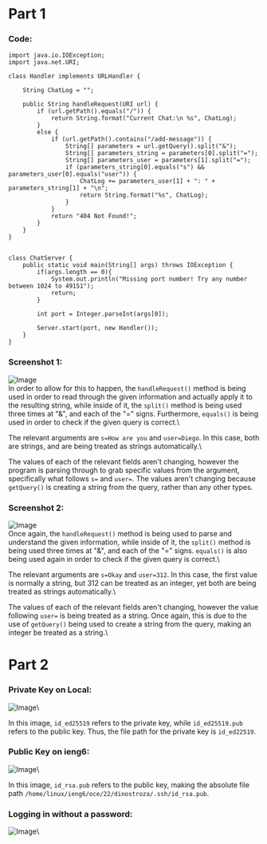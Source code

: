 <h1>Part 1</h1>
  
  
  
<h3>Code:</h3> 	

```
import java.io.IOException;
import java.net.URI;

class Handler implements URLHandler {
    
    String ChatLog = "";

    public String handleRequest(URI url) {
        if (url.getPath().equals("/")) {
            return String.format("Current Chat:\n %s", ChatLog);
        } 
        else {
            if (url.getPath().contains("/add-message")) {
                String[] parameters = url.getQuery().split("&");
                String[] parameters_string = parameters[0].split("=");
                String[] parameters_user = parameters[1].split("=");
                if (parameters_string[0].equals("s") && parameters_user[0].equals("user")) {
                    ChatLog += parameters_user[1] + ": " + parameters_string[1] + "\n";
                    return String.format("%s", ChatLog);
                }
            }
            return "404 Not Found!";
        }
    }
}


class ChatServer {
    public static void main(String[] args) throws IOException {
        if(args.length == 0){
            System.out.println("Missing port number! Try any number between 1024 to 49151");
            return;
        }

        int port = Integer.parseInt(args[0]);

        Server.start(port, new Handler());
    }
}
```
  
  
<h3>Screenshot 1:</h3>
  
![Image](https://i.imgur.com/rJk1583.png)\
In order to allow for this to happen, the `handleRequest()` method is being used in order to read through the given information and actually apply it to the resulting string, while inside of it, the `split()` method is being used three times at "&", and each of the "=" signs. Furthermore, `equals()` is being used in order to check if the given query is correct.\ 
  
The relevant arguments are `s=How are you` and `user=Diego`. In this case, both are strings, and are being treated as strings automatically.\
  
The values of each of the relevant fields aren't changing, however the program is parsing through to grab specific values from the argument, specifically what follows `s=` and `user=`. The values aren't changing because `getQuery()` is creating a string from the query, rather than any other types.  
  

<h3>Screenshot 2:</h3>
  
![Image](https://i.imgur.com/IEL7VMi.png)\
Once again, the `handleRequest()` method is being used to parse and understand the given information, while inside of it, the `split()` method is being used three times at "&", and each of the "=" signs. `equals()` is also being used again in order to check if the given query is correct.\ 
  
The relevant arguments are `s=Okay` and `user=312`. In this case, the first value is normally a string, but 312 can be treated as an integer, yet both are being treated as strings automatically.\
  
The values of each of the relevant fields aren't changing, however the value following `user=` is being treated as a string. Once again, this is due to the use of `getQuery()` being used to create a string from the query, making an integer be treated as a string.\
  
  
  
<h1>Part 2</h1>
  
  
<h3>Private Key on Local:</h3>
  
![Image](https://i.imgur.com/O3GtbiS.png)\
  
In this image, `id_ed25519` refers to the private key, while `id_ed25519.pub` refers to the public key. Thus, the file path for the private key is `id_ed22519`.
  
<h3>Public Key on ieng6:</h3>
  
![Image](https://i.imgur.com/J1NA7gG.png)\
  
In this image, `id_rsa.pub` refers to the public key, making the absolute file path `/home/linux/ieng6/oce/22/dinostroza/.ssh/id_rsa.pub`.
  
<h3>Logging in without a password:</h3>
  
![Image](https://i.imgur.com/osGwJKc.png)\
